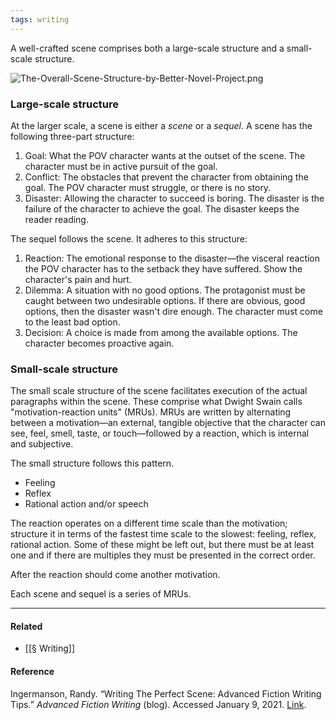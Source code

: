 ```yaml
---
tags: writing
---
```


A well-crafted scene comprises both a large-scale structure and a small-scale structure.

![The-Overall-Scene-Structure-by-Better-Novel-Project.png](https://publish-01.obsidian.md/access/5bf4c22f8416d93237aa3630d0fd9c7c/assets/The-Overall-Scene-Structure-by-Better-Novel-Project.png)

### Large-scale structure

At the larger scale, a scene is either a _scene_ or a _sequel_. A scene has the following three-part structure:

1.  Goal: What the POV character wants at the outset of the scene. The character must be in active pursuit of the goal.
2.  Conflict: The obstacles that prevent the character from obtaining the goal. The POV character must struggle, or there is no story.
3.  Disaster: Allowing the character to succeed is boring. The disaster is the failure of the character to achieve the goal. The disaster keeps the reader reading.

The sequel follows the scene. It adheres to this structure:

1.  Reaction: The emotional response to the disaster—the visceral reaction the POV character has to the setback they have suffered. Show the character's pain and hurt.
2.  Dilemma: A situation with no good options. The protagonist must be caught between two undesirable options. If there are obvious, good options, then the disaster wasn't dire enough. The character must come to the least bad option.
3.  Decision: A choice is made from among the available options. The character becomes proactive again.

### Small-scale structure

The small scale structure of the scene facilitates execution of the actual paragraphs within the scene. These comprise what Dwight Swain calls "motivation-reaction units" (MRUs). MRUs are written by alternating between a motivation—an external, tangible objective that the character can see, feel, smell, taste, or touch—followed by a reaction, which is internal and subjective.

The small structure follows this pattern.

- Feeling
- Reflex
- Rational action and/or speech

The reaction operates on a different time scale than the motivation; structure it in terms of the fastest time scale to the slowest: feeling, reflex, rational action. Some of these might be left out, but there must be at least one and if there are multiples they must be presented in the correct order.

After the reaction should come another motivation.

Each scene and sequel is a series of MRUs.

---

#### Related

- [[§ Writing]]

#### Reference

Ingermanson, Randy. “Writing The Perfect Scene: Advanced Fiction Writing Tips.” _Advanced Fiction Writing_ (blog). Accessed January 9, 2021. [Link](https://www.advancedfictionwriting.com/articles/writing-the-perfect-scene/).

